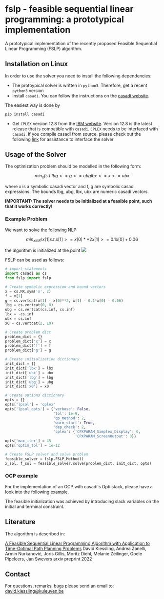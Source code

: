 # fslp - feasible sequential linear programming: a prototypical implementation 
A prototypical implementation of the recently proposed Feasible Sequential Linear Programming (FSLP) algorithm.

## Installation on Linux
In order to use the solver you need to install the following dependencies:
- The protoypical solver is written in `python3`. Therefore, get a recent `python3` version
- Install `casadi`. You can follow the instructions on the <a href="https://web.casadi.org/get/">casadi website</a>.

The easiest way is done by
```bash
pip install casadi
```
- Get `CPLEX` version 12.8 from the <a href="https://www.ibm.com/support/pages/downloading-ibm-ilog-cplex-optimization-studio-v1280">IBM website</a>. Version 12.8 is the latest release that is compatible with `casadi`. `CPLEX` needs to be interfaced with `casadi`. If you compile casadi from source, please check out the following <a href="https://github.com/casadi/casadi/issues/2440">link</a> for assistance to interface the solver

## Usage of the Solver
The optimization problem should be modelled in the following form:
```math
min_x       f
 s.t.       lbg <= g <= ubg
            lbx <= x <= ubx
```
where x is a symbolic casadi vector and f, g are symbolic casadi expressions. The bounds lbg, ubg, lbx, ubx are numeric casadi vectors. 

**IMPORTANT: The solver needs to be initialized at a feasible point, such that it works correctly!**

### Example Problem
We want to solve the following NLP:
```math
min_{x in R^2}       x[1]
 s.t.                x[1] >= x[0]**2
                     x[1] >= 0.1x[0] + 0.06
```
the algorithm is initialized at the point <img src="https://render.githubusercontent.com/render/math?math=x_0= (2,\,10)^{\top}">

FSLP can be used as follows:
```python
# import statements
import casadi as cs
from fslp import fslp

# Create symbolic expression and bound vectors
x = cs.MX.sym('x', 2)
f = x[1]
g = cs.vertcat(x[1] - x[0]**2, x[1] - 0.1*x[0] - 0.06)
lbg = cs.vertcat(0, 0)
ubg = cs.vertcat(cs.inf, cs.inf)
lbx = -cs.inf
ubx = cs.inf
x0 = cs.vertcat(2, 10)

# Create problem dict
problem_dict = {}
problem_dict['x'] = x
problem_dict['f'] = f
problem_dict['g'] = g

# Create initialization dictionary
init_dict = {}
init_dict['lbx'] = lbx
init_dict['ubx'] = ubx
init_dict['lbg'] = lbg
init_dict['ubg'] = ubg
init_dict['x0'] = x0

# Create options dictionary
opts = {}
opts['lpsol'] = 'cplex'
opts['lpsol_opts'] = {'verbose': False,
                      'tol': 1e-9,
                      'qp_method': 2,
                      'warm_start': True,
                      'dep_check': 2,
                      'cplex': {'CPXPARAM_Simplex_Display': 0,
                                'CPXPARAM_ScreenOutput': 0}}
opts['max_iter'] = 45
opts['optim_tol'] = 1e-12

# Create FSLP solver and solve problem
feasible_solver = fslp.FSLP_Method()
x_sol, f_sol = feasible_solver.solve(problem_dict, init_dict, opts)
```
### OCP example
For the implementation of an OCP with casadi's Opti stack, please have a look into the following [example](https://github.com/david0oo/fslp/blob/main/examples/P2P_timeoptimal_crane_problem.py). 

The feasible initialization was achieved by introducing slack variables on the initial and terminal constraint.

## Literature
The algorithm is described in:

[A Feasible Sequential Linear Programming Algorithm with Application to Time-Optimal Path Planning Problems](https://arxiv.org/abs/2205.00754)
David Kiessling, Andrea Zanelli, Armin Nurkanović, Joris Gillis, Moritz Diehl, Melanie Zeilinger, Goele Pipeleers, Jan Swevers
arxiv preprint 2022

## Contact
For questions, remarks, bugs please send an email to: [david.kiessling@kuleuven.be](david.kiessling@kuleuven.be)


